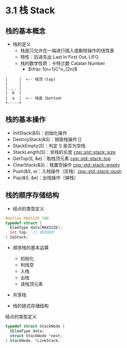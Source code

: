 # 3.1 栈 Stack

## 栈的基本概念

- 栈的定义
  - 栈是只允许在一端进行插入或删除操作的线性表
  - 特性：后进先出 Last In First Out, LIFO
  - 栈的数学性质：卡特兰数 Catalan Number
    - $\frac 1{n+1}C^n_{2n}$

```
|     |  <-- 栈顶（top)
|     |
| ... |
|  b  |
|  a  |  <-- 栈底（bottom）
+-----+
```

## 栈的基本操作

- InitStack(&S)：初始化操作
- DestroyStack(&S)：销毁栈操作 []
- StackEmpty(S)：判定 S 是否为空栈
- StackLength(S)：求栈的长度 [cpp::std::stack::size](https://cplusplus.com/reference/stack/stack/size/)
- GetTop(S, &e)：取栈顶元素 [cpp::std::stack::top](https://cplusplus.com/reference/stack/stack/top/)
- ClearStack(&S)：栈置空操作 [cpp::std::stack::empty](https://cplusplus.com/reference/stack/stack/empty/)
- Push(&S, e)：入栈操作（压栈）[cpp::std::stack::push](https://cplusplus.com/reference/stack/stack/push/)
- Pop(&S, &e)：出栈操作（弹栈）

## 栈的顺序存储结构

- 结点的类型定义

```cpp
#define MAXSIZE 100
typedef struct {
  ElemType data[MAXSIZE];
  int top;  // 栈顶指针
} SqStack;
```

- 顺序栈的基本运算
  - 初始化
  - 判栈空
  - 入栈
  - 出栈
  - 读栈顶元素
- 共享栈

- 栈的链式存储结构

结点的类型定义

```cpp
typedef struct StackNode {
  SElemType data;
  struct StackNode *next;
} StackNode, *LinkStack;
```

<!-- ### 习题

### 14【2010】若元素 abcdef 一次进栈，允许出栈、退栈操作交替进行，但不允许连续 3 次进行退栈操作，不可能得到的出栈序列是

A d c e b f a
B c b d a e f
C b c a e f d
D a f e d c b→D

### 15【2018】

### 16【2009】

### 22【2013】

### 24【2011】

### 26【2017】

### 28【2020】 -->
